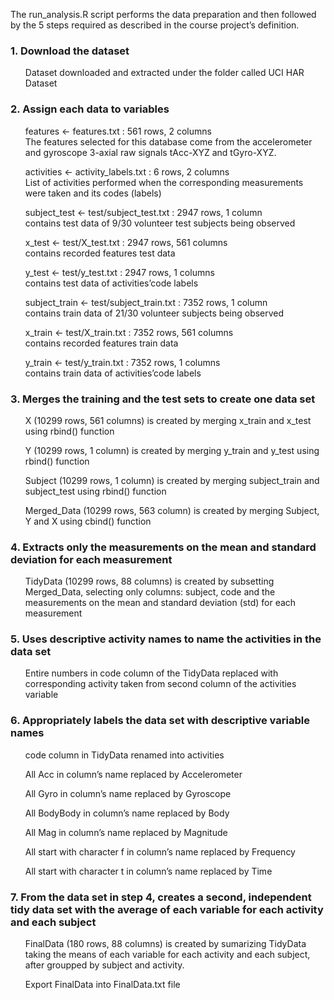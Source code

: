 The run_analysis.R script performs the data preparation and then followed by the 5 steps required as described in the course project’s definition.

### 1. Download the dataset
<ul>Dataset downloaded and extracted under the folder called UCI HAR Dataset</ul>

### 2. Assign each data to variables
<ul>features <- features.txt : 561 rows, 2 columns<br>
The features selected for this database come from the accelerometer and gyroscope 3-axial raw signals tAcc-XYZ and tGyro-XYZ.</ul>
<ul>activities <- activity_labels.txt : 6 rows, 2 columns<br>
List of activities performed when the corresponding measurements were taken and its codes (labels)</ul>
<ul>subject_test <- test/subject_test.txt : 2947 rows, 1 column<br>
contains test data of 9/30 volunteer test subjects being observed</ul>
<ul>x_test <- test/X_test.txt : 2947 rows, 561 columns<br>
contains recorded features test data</ul>
<ul>y_test <- test/y_test.txt : 2947 rows, 1 columns<br>
contains test data of activities’code labels</ul>
<ul>subject_train <- test/subject_train.txt : 7352 rows, 1 column<br>
contains train data of 21/30 volunteer subjects being observed</ul>
<ul>x_train <- test/X_train.txt : 7352 rows, 561 columns<br>
contains recorded features train data</ul>
<ul>y_train <- test/y_train.txt : 7352 rows, 1 columns<br>
contains train data of activities’code labels</ul>

### 3. Merges the training and the test sets to create one data set
<ul>X (10299 rows, 561 columns) is created by merging x_train and x_test using rbind() function</ul>
<ul>Y (10299 rows, 1 column) is created by merging y_train and y_test using rbind() function</ul>
<ul>Subject (10299 rows, 1 column) is created by merging subject_train and subject_test using rbind() function</ul>
<ul>Merged_Data (10299 rows, 563 column) is created by merging Subject, Y and X using cbind() function</ul>

### 4. Extracts only the measurements on the mean and standard deviation for each measurement
<ul>TidyData (10299 rows, 88 columns) is created by subsetting Merged_Data, selecting only columns: subject, code and the measurements on the mean and standard deviation (std) for each measurement</ul>

### 5. Uses descriptive activity names to name the activities in the data set
<ul>Entire numbers in code column of the TidyData replaced with corresponding activity taken from second column of the activities variable</ul>

### 6. Appropriately labels the data set with descriptive variable names
<ul>code column in TidyData renamed into activities</ul>
<ul>All Acc in column’s name replaced by Accelerometer</ul>
<ul>All Gyro in column’s name replaced by Gyroscope</ul>
<ul>All BodyBody in column’s name replaced by Body</ul>
<ul>All Mag in column’s name replaced by Magnitude</ul>
<ul>All start with character f in column’s name replaced by Frequency</ul>
<ul>All start with character t in column’s name replaced by Time</ul>

### 7. From the data set in step 4, creates a second, independent tidy data set with the average of each variable for each activity and each subject
<ul>FinalData (180 rows, 88 columns) is created by sumarizing TidyData taking the means of each variable for each activity and each subject, after groupped by subject and activity.</ul>
<ul>Export FinalData into FinalData.txt file</ul>
